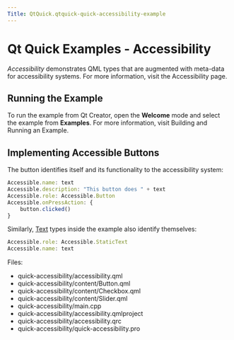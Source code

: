 ```yaml
---
Title: QtQuick.qtquick-quick-accessibility-example
---
```

        
Qt Quick Examples - Accessibility
=================================

<span class="subtitle"></span>
<span id="details"></span>
*Accessibility* demonstrates QML types that are augmented with meta-data for accessibility systems. For more information, visit the Accessibility page.

<span id="running-the-example"></span>
Running the Example
-------------------

To run the example from Qt Creator, open the **Welcome** mode and select the example from **Examples**. For more information, visit Building and Running an Example.

<span id="implementing-accessible-buttons"></span>
Implementing Accessible Buttons
-------------------------------

The button identifies itself and its functionality to the accessibility system:

``` qml
Accessible.name: text
Accessible.description: "This button does " + text
Accessible.role: Accessible.Button
Accessible.onPressAction: {
    button.clicked()
}
```

Similarly, [Text](../QtQuick.qtquick-releasenotes.md#text) types inside the example also identify themselves:

``` qml
Accessible.role: Accessible.StaticText
Accessible.name: text
```

Files:

-   quick-accessibility/accessibility.qml
-   quick-accessibility/content/Button.qml
-   quick-accessibility/content/Checkbox.qml
-   quick-accessibility/content/Slider.qml
-   quick-accessibility/main.cpp
-   quick-accessibility/accessibility.qmlproject
-   quick-accessibility/accessibility.qrc
-   quick-accessibility/quick-accessibility.pro

